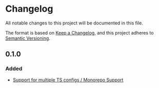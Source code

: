 # Changelog

All notable changes to this project will be documented in this file.

The format is based on [Keep a Changelog](https://keepachangelog.com/en/1.1.0/),
and this project adheres to [Semantic Versioning](https://semver.org/spec/v2.0.0.html).

## 0.1.0

### Added

- [Support for multiple TS configs / Monorepo Support](https://github.com/spicattutti/eslint-plugin-relative-imports-when-same-folder/issues/9) 
